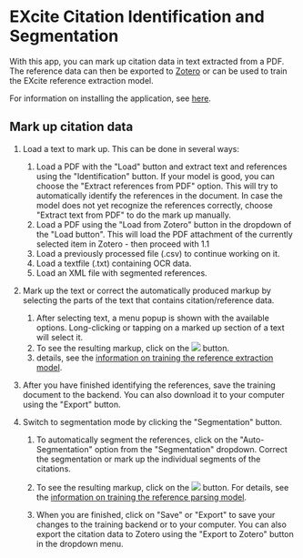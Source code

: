# EXcite Citation Identification and Segmentation 

With this app, you can mark up citation data in text extracted from a PDF. The reference data can then be exported to 
[Zotero](https://zotero.org) or can be used to train the EXcite reference extraction model. 

For information on installing the application, see [here](../README.md).

## Mark up citation data 

1. Load a text to mark up. This can be done in several ways:

   1. Load a PDF with the "Load" button and extract text and references using the "Identification" button. If your model is
      good, you can choose the "Extract references from PDF" option. This will try to automatically identify the references in
      the document. In case the model does not yet recognize the references correctly, choose "Extract text from PDF" to do
      the mark up manually.
   2. Load a PDF using the "Load from Zotero" button in the dropdown of the "Load button". This will load the PDF
      attachment of the currently selected item in Zotero - then proceed with 1.1
   3. Load a previously processed file (.csv) to continue working on it.
   4. Load a textfile (.txt) containing OCR data. 
   5. Load an XML file with segmented references.
   
2. Mark up the text or correct the automatically produced markup by selecting the parts of the text that contains
   citation/reference data.

   1. After selecting text, a menu popup is shown with the available options. Long-clicking or
      tapping on a marked up section of a text will select it. 
   2. To see the resulting markup, click on the ![](/Users/cboulanger/Code/excite-docker/docs/images/button-preview.png) 
      button.
   3. details, see the [information on training the reference extraction
      model](https://exparser.readthedocs.io/en/latest/ReferenceExtraction/). 
   
4. After you have finished identifying the references, save the training document to the backend. You can also download
   it to your computer using the "Export" button.

5. Switch to segmentation mode by clicking the "Segmentation" button.

   1. To automatically segment the references, click on the "Auto-Segmentation" option from the "Segmentation" dropdown.
      Correct the segmentation or mark up the individual segments of the citations. 

   2. To see the resulting markup, click on
      the ![](/Users/cboulanger/Code/excite-docker/docs/images/button-preview.png) button. For details, see the [information
      on training the reference parsing model](https://exparser.readthedocs.io/en/latest/ReferenceParsing/). 
   
   3. When you are finished, click on "Save" or "Export" to save your changes to the training backend or to your computer.
      You can also export the citation data to Zotero using the "Export to Zotero" button in the dropdown menu.

